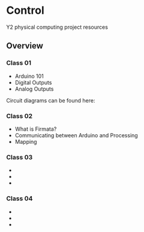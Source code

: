 # Control
Y2 physical computing project resources
## Overview
### Class 01

- Arduino 101
- Digital Outputs
- Analog Outputs

Circuit diagrams can be found here: 

### Class 02
- What is Firmata?
- Communicating between Arduino and Processing
- Mapping

### Class 03
- 
- 
-
### Class 04
- 
- 
-
